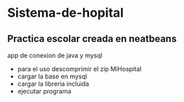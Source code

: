 # Sistema-de-hopital

## Practica escolar creada en neatbeans 

app de conexion de java y mysql
- para el uso descomprimir el zip MiHospital
- cargar la base en mysql
- cargar la libreria incluida
- ejecutar programa
